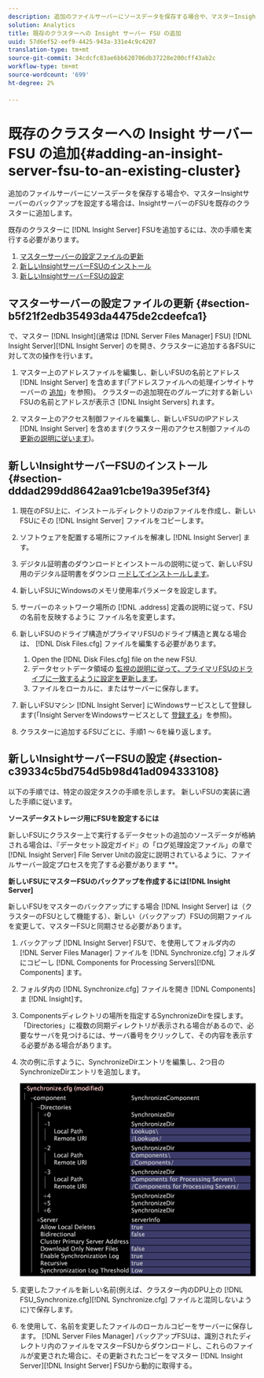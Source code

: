 ```yaml
---
description: 追加のファイルサーバーにソースデータを保存する場合や、マスターInsightサーバーのバックアップを設定する場合は、InsightサーバーのFSUを既存のクラスターに追加します。
solution: Analytics
title: 既存のクラスターへの Insight サーバー FSU の追加
uuid: 57d6ef52-eef9-4425-943a-331e4c9c4207
translation-type: tm+mt
source-git-commit: 34cdcfc83ae6bb620706db37228e200cff43ab2c
workflow-type: tm+mt
source-wordcount: '699'
ht-degree: 2%

---
```



# 既存のクラスターへの Insight サーバー FSU の追加{#adding-an-insight-server-fsu-to-an-existing-cluster}

追加のファイルサーバーにソースデータを保存する場合や、マスターInsightサーバーのバックアップを設定する場合は、InsightサーバーのFSUを既存のクラスターに追加します。

既存のクラスターに [!DNL Insight Server] FSUを追加するには、次の手順を実行する必要があります。

1. [マスターサーバーの設定ファイルの更新](../../../../../home/c-inst-svr/c-install-ins-svr/c-ins-svr-clstrs/c-add-ins-svrs-ex-clstr/c-add-fsu-ex-clstr.md#section-b5f21f2edb35493da4475de2cdeefca1)
1. [新しいInsightサーバーFSUのインストール](../../../../../home/c-inst-svr/c-install-ins-svr/c-ins-svr-clstrs/c-add-ins-svrs-ex-clstr/c-add-fsu-ex-clstr.md#section-dddad299dd8642aa91cbe19a395ef3f4)
1. [新しいInsightサーバーFSUの設定](../../../../../home/c-inst-svr/c-install-ins-svr/c-ins-svr-clstrs/c-add-ins-svrs-ex-clstr/c-add-fsu-ex-clstr.md#section-c39334c5bd754d5b98d41ad094333108)

## マスターサーバーの設定ファイルの更新 {#section-b5f21f2edb35493da4475de2cdeefca1}

で、マスター [!DNL Insight](通常は [!DNL Server Files Manager] FSU) [!DNL Insight Server][!DNL Insight Server] のを開き、クラスターに追加する各FSUに対して次の操作を行います。

1. マスター上のアドレスファイルを編集し、新しいFSUの名前とアドレス [!DNL Insight Server] を含めます(「アドレスファイルへの処理インサイトサーバーの [追加](../../../../../home/c-inst-svr/c-install-ins-svr/c-ins-svr-clstrs/c-inst-ins-svr-clstr/c-inst-proc-clstr/c-config-mstr-ins-svr-clstr.md#section-2fe5298180164e8dbaa59ea6b6ff682d)」を参照)。 クラスターの追加現在のグループに対する新しいFSUの名前とアドレスが表示さ [!DNL Insight Servers] れます。

1. マスター上のアクセス制御ファイルを編集し、新しいFSUのIPアドレス [!DNL Insight Server] を含めます(クラスター用のアクセス制御ファイルの [更新の説明に従います](../../../../../home/c-inst-svr/c-install-ins-svr/c-ins-svr-clstrs/c-inst-ins-svr-clstr/c-inst-proc-clstr/c-config-mstr-ins-svr-clstr.md#section-fce1367d92a445168c35e9ca506e7d6b))。

## 新しいInsightサーバーFSUのインストール {#section-dddad299dd8642aa91cbe19a395ef3f4}

1. 現在のFSU上に、インストールディレクトリのzipファイルを作成し、新しいFSUにその [!DNL Insight Server] ファイルをコピーします。
1. ソフトウェアを配置する場所にファイルを解凍し [!DNL Insight Server] ます。
1. デジタル証明書のダウンロードとインストールの説明に従って、新しいFSU用のデジタル証明書をダウンロ [ードしてインストールします](../../../../../home/c-inst-svr/c-install-ins-svr/t-install-proc-inst-svr-dpu/c-dnld-dgtl-cert/c-dnld-dgtl-cert.md#concept-4f79c240492f4e52b6375b4b3bbefa17)。
1. 新しいFSUにWindowsのメモリ使用率パラメータを設定します。
1. サーバーのネットワーク場所の [!DNL .address] 定義の説明に従って、FSUの名前を反映するように [](../../../../../home/c-inst-svr/c-install-ins-svr/t-install-proc-inst-svr-dpu/c-svrs-ntwk-loc/c-svrs-ntwk-loc.md#concept-87dd2aa3448c415ca1285bc445a8c649)ファイル名を変更します。

1. 新しいFSUのドライブ構造がプライマリFSUのドライブ構造と異なる場合は、 [!DNL Disk Files.cfg] ファイルを編集する必要があります。

   1. Open the [!DNL Disk Files.cfg] file on the new FSU.
   1. データセットデータ領域の [監視の説明に従って、プライマリFSUのドライブに一致するように設定を更新します](../../../../../home/c-inst-svr/c-admin-inst-svr/c-mntr-disk-spc/t-mntr-dtst-data-spc.md#task-6223fa2c718845678824a0a96df96a03)。
   1. ファイルをローカルに、またはサーバーに保存します。

1. 新しいFSUマシン [!DNL Insight Server] にWindowsサービスとして登録します(「Insight ServerをWindowsサービスとして [登録する](../../../../../home/c-inst-svr/c-install-ins-svr/t-install-proc-inst-svr-dpu/c-reg-wdws-svc.md#concept-f2c7aa891d544a2595aa01d0d796a540)」を参照)。

1. クラスターに追加するFSUごとに、手順1 ～ 6を繰り返します。

## 新しいInsightサーバーFSUの設定 {#section-c39334c5bd754d5b98d41ad094333108}

以下の手順では、特定の設定タスクの手順を示します。 新しいFSUの実装に適した手順に従います。

**ソースデータストレージ用にFSUを設定するには**

新しいFSUにクラスター上で実行するデータセットの追加のソースデータが格納される場合は、『データセット設定ガイド』の「ログ処理設定ファイル」の章で [!DNL Insight Server] File Server Unitの設定に説明されているように、ファイルサーバー設定プロセスを完了する必要があります **。

**新しいFSUにマスターFSUのバックアップを作成するには[!DNL Insight Server]**

新しいFSUをマスターのバックアップにする場合 [!DNL Insight Server] は（クラスターのFSUとして機能する）、新しい（バックアップ）FSUの同期ファイルを変更して、マスターFSUと同期させる必要があります。

1. バックアップ [!DNL Insight Server] FSUで、を使用してフォルダ内の [!DNL Server Files Manager] ファイルを [!DNL Synchronize.cfg] フォルダにコピーし [!DNL Components for Processing Servers][!DNL Components] ます。

1. フォルダ内の [!DNL Synchronize.cfg] ファイルを開き [!DNL Components] ま [!DNL Insight]す。

1. Componentsディレクトリの場所を指定するSynchronizeDirを探します。 「Directories」に複数の同期ディレクトリが表示される場合があるので、必要なサーバを見つけるには、サーバ番号をクリックして、その内容を表示する必要がある場合があります。
1. 次の例に示すように、SynchronizeDirエントリを編集し、2つ目のSynchronizeDirエントリを追加します。

   ![](assets/cfg_cluster_SynchronizeDirEditComponents.png)

1. 変更したファイルを新しい名前(例えば、クラスター内のDPU上の [!DNL FSU_Synchronize.cfg][!DNL Synchronize.cfg] ファイルと混同しないように)で保存します。

1. を使用して、名前を変更したファイルのローカルコピーをサーバーに保存します。 [!DNL Server Files Manager] バックアップFSUは、識別されたディレクトリ内のファイルをマスターFSUからダウンロードし、これらのファイルが変更された場合に、その更新されたコピーをマスター [!DNL Insight Server][!DNL Insight Server] FSUから動的に取得する。

